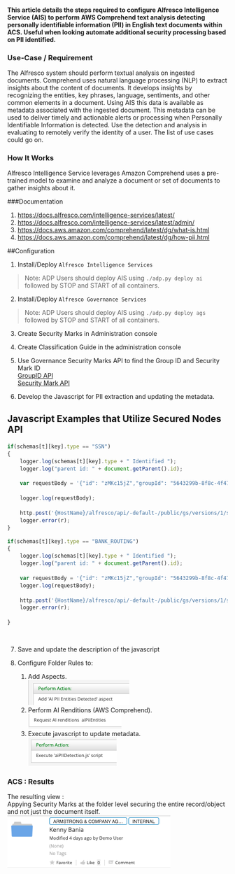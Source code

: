 #### This article details the steps required to configure Alfresco Intelligence Service (AIS) to perform AWS Comprehend text analysis detecting personally identifiable information (PII) in English text documents  within ACS.  Useful when looking automate additional security processing based on PII identified.    

### Use-Case / Requirement
The Alfresco system should perform textual analysis on ingested documents.  Comprehend uses natural language processing (NLP) to extract insights about the content of documents. It develops insights by recognizing the entities, key phrases, language, sentiments, and other common elements in a document.  Using AIS this data is available as metadata associated with the ingested document.  This metadata can be used to deliver timely and actionable alerts or processing when Personally Identifiable Information is detected. Use the detection and analysis in evaluating to remotely verify the identity of a user.  The list of use cases could go on.

### How It Works
Alfresco Intelligence Service leverages Amazon Comprehend uses a pre-trained model to examine and analyze a document or set of documents to gather insights about it.

###Documentation
1. https://docs.alfresco.com/intelligence-services/latest/
2. https://docs.alfresco.com/intelligence-services/latest/admin/
3. https://docs.aws.amazon.com/comprehend/latest/dg/what-is.html
4. https://docs.aws.amazon.com/comprehend/latest/dg/how-pii.html


##Configuration
1. Install/Deploy `Alfresco Intelligence Services`
> Note: ADP Users should deploy AIS using `./adp.py deploy ai` followed by STOP and START of all containers.

2. Install/Deploy `Alfresco Governance Services`
> Note: ADP Users should deploy AIS using `./adp.py deploy ags` followed by STOP and START of all containers.

3. Create Security Marks in Administration console

4. Create Classification Guide in the administration console

5. Use Governance Security Marks API to find the Group ID and Security Mark ID <br/>
[GroupID API](artifacts/GroupID.png) <br/>
[Security Mark API](artifacts/secmark.png) <br/>

6. Develop the Javascript for PII extraction and updating the metadata.

## Javascript Examples that Utilize Secured Nodes API
```javascript									
if(schemas[t][key].type == "SSN")
{
	logger.log(schemas[t][key].type + " Identified ");
	logger.log("parent id: " + document.getParent().id);
										
	var requestBody = '{"id": "zMKc15jZ","groupId": "5643299b-8f8c-4f47-8f62-7cd51cac6766","op": "ADD"}';										

	logger.log(requestBody);
																																				
	http.post('{HostName}/alfresco/api/-default-/public/gs/versions/1/secured-nodes/' + document.getParent().id + '/securing-marks', requestBody, "application/json;charset=UTF-8", "uname", "pw");
	logger.error(r);									
}
```
```javascript
if(schemas[t][key].type == "BANK_ROUTING")
{
	logger.log(schemas[t][key].type + " Identified ");
	logger.log("parent id: " + document.getParent().id);
										
	var requestBody = '{"id": "zMKc15jZ","groupId": "5643299b-8f8c-4f47-8f62-7cd51cac6766","op": "ADD"}';												
	logger.log(requestBody);					
																											
	http.post('{HostName}/alfresco/api/-default-/public/gs/versions/1/secured-nodes/' + document.getParent().id + '/securing-marks', requestBody, "application/json;charset=UTF-8", "uname", "pw");
	logger.error(r);									

}	
```	
<br/>

7. Save and update the description of the javascript

8.  Configure Folder Rules to:
    1. Add Aspects.<br/>
    ![add-aspects](artifacts/5a.png)
    2. Perform AI Renditions (AWS Comprehend).<br/>
    ![ai-rendition](artifacts/5b.png)
    3. Execute javascript to update metadata.<br/>
    ![execute-js](artifacts/5c.png)


### ACS : Results
The resulting view :<br/>
Appying Security Marks at the folder level securing the entire record/object and not just the document itself.
![result](artifacts/5d.png)
